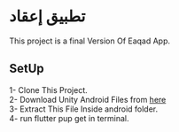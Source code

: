 # تطبيق إعقاد
This project is a final Version Of Eaqad App.

## SetUp
1- Clone This Project.\
2- Download Unity Android Files from [here](https://drive.google.com/file/d/1Dl8C8DkqlepkBznil876EaZhdK1eBPBK/view?usp=drive_link)\
3- Extract This File Inside android folder.\
4- run flutter pup get in terminal.



